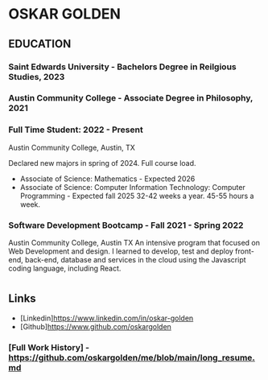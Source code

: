 
# OSKAR GOLDEN 

## EDUCATION

### Saint Edwards University - Bachelors Degree in Reilgious Studies, 2023

### Austin Community College - Associate Degree in Philosophy, 2021

### Full Time Student: 2022 - Present

Austin Community College, Austin, TX

Declared new majors in spring of 2024. Full course load.

- Associate of Science: Mathematics - Expected 2026
- Associate of Science: Computer Information Technology: Computer Programming - Expected fall 2025 32-42 weeks a year. 45-55 hours a week.

### Software Development Bootcamp - Fall 2021 - Spring 2022

Austin Community College, Austin TX
An intensive program that focused on Web Development and design. I learned to develop, test and deploy front-end, back-end, database and services in the cloud using the Javascript coding language, including React.


#

## Links

-  [Linkedin]<https://www.linkedin.com/in/oskar-golden> 
-  [Github]<https://www.github.com/oskargolden>


### [Full Work History] - <https://github.com/oskargolden/me/blob/main/long_resume.md>


